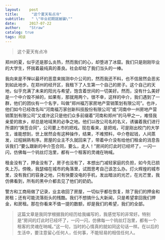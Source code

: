```yaml
---
layout:    post
title:      "这个夏天有点冷"
subtitle:   " \"毕业初期就被骗\""
date:      2017-07-22
author:    "Straw"
catalog: true
tags: 闲谈
---
```


>这个夏天有点冷


 郑州的夏，似乎还是那么炎热，然而我们的心，却堕进了冰窟。我们只是刚刚毕业的大学生，怀揣着最纯真的善良。社会却给了我们当头的一棒。
 
 
我向来是不惮以最坏的恶意来揣测中介公司的，然而我还不料，也不信居然会恶劣到如此地步。在郑州的经开区，我租下了人生第一个自己的房子。这个自己的天地，似乎充满了未来的阳光与希望，饱含着世间的一切美好。然而，没有什么美好是一个中介毁不掉的，如果有，那就用两个。很不幸，这样的中介，我们遇到了一群，他们的团伙有一个名字，叫做“郑州福万家房地产营销策划有限公司”。也许，他们如今已经改名叫“河南福万家创新科技股份有限公司”或“河南中一州房地产营销策划有限公司”又或许这只是他们众多前缀着“河南和郑州”的马甲之一，难怪我亲爱的故乡，却总是地域黑的必争之地。他们以改公司名的名义，诱骗着我们进行所谓的“换签合同”，公司要上市的把戏。现在看来，是把戏，可是刚出校门的大学生，谁能想到，世上居然会有这种操作，结果，不难预料，中介卷起钱，人间蒸发，过程娴熟有序。房屋的业主不久就回来了，带着中介没有给他们租金的消息告诉我们:“要么跟新的中介签合同，要么，走人！”房间的灯此时已经坏了，一闪一闪，仿佛每一个钨丝灯泡里，都有一个租客的灵魂在呐喊。


 租金没有了，押金没有了，房子也没有了，本想出门减轻家庭的负担，如今先已损失上万。傍晚，我瑟缩在城市的角落里，试图思考自己该怎么办。灯火辉煌的城市里，没有我们的容身之地，只有快要没电的手机，发出暗淡的光芒，在光芒里，我仿佛看到，所有的黑中介都去见了他们的奶奶。
	
	
   警方和工商局做了记录，业主收回了房屋，一切似乎都在恢复，除了我们的押金和房租；还有可能流落街头的残酷。我们不想搞什么大新闻，只是希望拿回我们押金，和房租。那在你看来不值一提的数额，却是我们的希望，我们的全部。

>这篇文章是我同学根据我的经历给我编写的，我感觉写的非常好。特别是“房间的灯此时已经坏了，一闪一闪，仿佛每一个钨丝灯泡里，都有一个租客的灵魂在呐喊。”这一句，当时的心情真的就如同这句话一样。在以后的生活中，要注意留心任何人，任何事，不能轻易的相信任何人。
